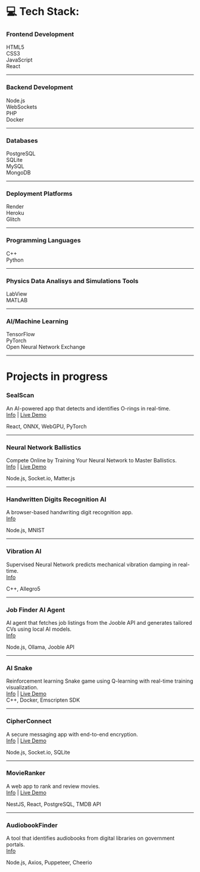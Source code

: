 # 💻 Tech Stack:

### Frontend Development
HTML5  
CSS3  
JavaScript  
React


---

### Backend Development
Node.js  
WebSockets  
PHP  
Docker

---

### Databases
PostgreSQL   
SQLite  
MySQL  
MongoDB

---

### Deployment Platforms
Render  
Heroku  
Glitch

---

### Programming Languages
C++  
Python

---

### Physics Data Analisys and Simulations Tools
LabView  
MATLAB

---

### AI/Machine Learning
TensorFlow  
PyTorch  
Open Neural Network Exchange

---

# Projects in progress

### SealScan
An AI-powered app that detects and identifies O-rings in real-time.  
[Info](https://github.com/arturr0/oring-recognition-vite) | [Live Demo](https://oring-recognition-vite.onrender.com)  

React, ONNX, WebGPU, PyTorch

---

### Neural Network Ballistics
Compete Online by Training Your Neural Network to Master Ballistics.  
[Info](https://github.com/arturr0/ai-tillery) | [Live Demo](https://tank-rooms.onrender.com)  

Node.js, Socket.io, Matter.js

---

### Handwritten Digits Recognition AI
A browser-based handwriting digit recognition app.  
[Info](https://github.com/arturr0/HWR)  

Node.js, MNIST

---

### Vibration AI
Supervised Neural Network predicts mechanical vibration damping in real-time.  
[Info](https://github.com/arturr0/vibration-ai)  

C++, Allegro5

---

### Job Finder AI Agent
AI agent that fetches job listings from the Jooble API and generates tailored CVs using local AI models.    
[Info](https://github.com/arturr0/job-agent)    

Node.js, Ollama, Jooble API

---

### AI Snake
Reinforcement learning Snake game using Q-learning with real-time training visualization.     
[Info](https://github.com/arturr0/snake-ai) | [Live Demo](https://ai-snake-kfwm.onrender.com)   
C++, Docker, Emscripten SDK

---

### CipherConnect
A secure messaging app with end-to-end encryption.  
[Info](https://github.com/arturr0/CipherConnect-WebSocket) | [Live Demo](https://cipherconnect.onrender.com)  

Node.js, Socket.io, SQLite

---

### MovieRanker
A web app to rank and review movies.  
[Info](https://github.com/arturr0/MovieRanker) | [Live Demo](https://movieranker-react.onrender.com)  

NestJS, React, PostgreSQL, TMDB API

---

### AudiobookFinder
A tool that identifies audiobooks from digital libraries on government portals.  
[Info](https://github.com/arturr0/audiobook-finder)  

Node.js, Axios, Puppeteer, Cheerio

<!--### AI Snake
Q-learning algorithm to train a snake to navigate on canvas.   
[Info](https://github.com/arturr0/CipherConnect-WebSocket) | [Live Demo](https://cipherconnect.onrender.com)  

C++, JavaScript, Docker-->
